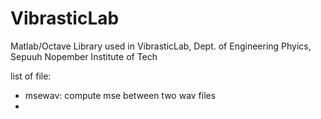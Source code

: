 VibrasticLab
============

Matlab/Octave Library used in VibrasticLab, Dept. of Engineering Phyics, Sepuuh Nopember Institute of Tech

list of file:
- msewav: compute mse between two wav files
- 
